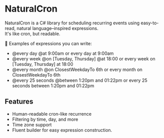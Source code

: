 # NaturalCron

NaturalCron is a C# library for scheduling recurring events using easy-to-read, natural language–inspired expressions.  
It's like cron, but readable.

🔁 Examples of expressions you can write:

- @every day @at 9:00am or every day at 9:00am
- @every week @on [Tuesday, Thursday] @at 18:00 or every week on [Tuesday, Thursday] at 18:00
- @every month @on ClosestWeekdayTo 6th or every month on ClosestWeekdayTo 6th
- @every 25 seconds @between 1:20pm and 01:22pm or every 25 seconds between 1:20pm and 01:22pm


## Features
- Human-readable cron-like recurrence
- Filtering by time, day, and more
- Time zone support
- Fluent builder for easy expression construction.
